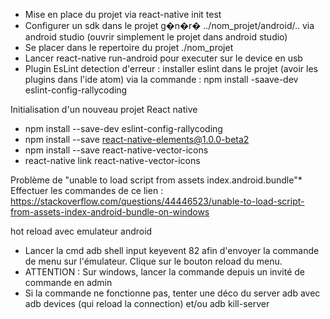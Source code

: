 - Mise en place du projet via react-native init test
- Configurer un sdk dans le projet g�n�r� ../nom_projet/android/.. via android studio (ouvrir simplement le projet dans android studio)
- Se placer dans le repertoire du projet ./nom_projet
- Lancer react-native run-android pour executer sur le device en usb
- Plugin EsLint detection d'erreur : installer eslint dans le projet (avoir les plugins dans l'ide atom) via la commande : npm install -saave-dev eslint-config-rallycoding

Initialisation d'un nouveau projet React native

 - npm install --save-dev eslint-config-rallycoding
 - npm install --save react-native-elements@1.0.0-beta2
 - npm install --save react-native-vector-icons
 - react-native link react-native-vector-icons


Problème de "unable to load script from assets index.android.bundle"*
Effectuer les commandes de ce lien : https://stackoverflow.com/questions/44446523/unable-to-load-script-from-assets-index-android-bundle-on-windows

hot reload avec emulateur android
  - Lancer la cmd  adb shell input keyevent 82 afin d'envoyer la commande de menu sur l'émulateur. Clique sur le bouton reload du menu.
  - ATTENTION : Sur windows, lancer la commande depuis un invité de commande en admin
  - Si la commande ne fonctionne pas, tenter une déco du server adb avec adb devices (qui reload la connection) et/ou adb kill-server
